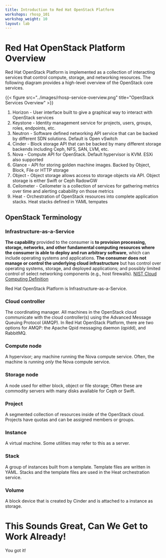 ```yaml
---
title: Introduction to Red Hat OpenStack Platform
workshops: rhosp_101
workshop_weight: 10
layout: lab
---
```


# Red Hat OpenStack Platform Overview

Red Hat OpenStack Platform is implemented as a collection of interacting services that control compute, storage, and networking resources. The following diagram provides a high-level overview of the OpenStack core services.

{{< figure src="../images/rhosp-service-overview.png" title="OpenStack Services Overview" >}}

1. Horizon - User interface built to give a graphical way to interact with OpenStack services
2. Keystone - Identity management service for projects, users, groups, roles, endpoints, etc.
3. Neutron - Software defined networking API service that can be backed by different SDN solutions. Default is Open vSwitch
4. Cinder - Block storage API that can be backed by many different storage backends including Ceph, NFS, SAN, LVM, etc.
5. Nova - Compute API for OpenStack. Default hypervisor is KVM. ESXi also supported
6. Glance - API for storing golden machine images. Backed by Object, Block, File or HTTP storage
7. Object - Object storage allows access to storage objects via API. Object storage is either Swift or Ceph RadowGW
8. Ceilometer - Ceilometer is a collection of services for gathering metrics over time and alerting cabability on those metrics
9. Heat - Orchestration of OpenStack resources into complete application stacks. Heat stacks defined in YAML tempates

## OpenStack Terminology

### Infrastructure-as-a-Service

**The capability** provided to the consumer is **to provision processing, storage, networks, and other fundamental computing resources where the consumer is able to deploy and run arbitrary software**, which can include operating systems and applications. **The consumer does not manage or control the underlying cloud infrastructure** but has control over operating systems, storage, and deployed applications; and possibly limited control of select networking components (e.g., host firewalls). [NIST Cloud Computing Definition](http://nvlpubs.nist.gov/nistpubs/Legacy/SP/nistspecialpublication800-145.pdf)

Red Hat OpenStack Platform is Infrastructure-as-a-Service.

### Cloud controller

The coordinating manager. All machines in the OpenStack cloud communicate with the cloud controller(s) using the Advanced Message Queuing Protocol (AMQP). In Red Hat OpenStack Platform, there are two options for AMQP: the Apache Qpid messaging daemon (qpidd), and RabbitMQ.

### Compute node

A hypervisor; any machine running the Nova compute service. Often, the machine is running _only_ the Nova compute service.

### Storage node

A node used for either block, object or file storage; Often these are commodity servers with many disks available for Ceph or Swift.

### Project

A segmented collection of resources inside of the OpenStack cloud. Projects have quotas and can be assigned members or groups.

### Instance

A virtual machine. Some utilities may refer to this as a server.

### Stack

A group of instances built from a template. Template files are written in YAML. Stacks and the template files are used in the Heat orchestration service.

### Volume

A block device that is created by Cinder and is attached to a instance as storage.

# This Sounds Great, Can We Get to Work Already!

You got it!
